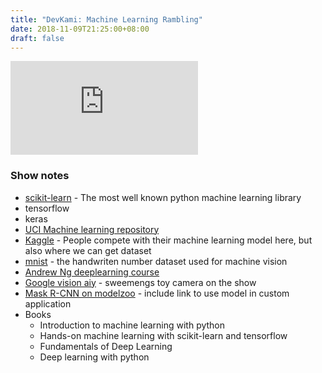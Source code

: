 ```yaml
---
title: "DevKami: Machine Learning Rambling"
date: 2018-11-09T21:25:00+08:00
draft: false
---
```


<div class="iframe-container">
<iframe class="video" src="https://www.youtube.com/embed/c7cIojYbi2o" frameborder="0" allow="autoplay; encrypted-media" allowfullscreen></iframe>
</div>

### Show notes

* [scikit-learn](https://scikit-learn.org/stable/index.html) - The most well known python machine learning library
* tensorflow
* keras
* [UCI Machine learning repository](http://archive.ics.uci.edu/ml/index.php)
* [Kaggle](https://www.kaggle.com/) - People compete with their machine learning model here, but also where we can get dataset
* [mnist](http://yann.lecun.com/exdb/mnist/) - the handwriten number dataset used for machine vision
* [Andrew Ng deeplearning course](https://www.deeplearning.ai/)
* [Google vision aiy](https://aiyprojects.withgoogle.com/vision) - sweemengs toy camera on the show
* [Mask R-CNN on modelzoo](https://modelzoo.co/model/mask-r-cnn-keras) - include link to use model in custom application
* Books
  * Introduction to machine learning with python
  * Hands-on machine learning with scikit-learn and tensorflow
  * Fundamentals of Deep Learning
  * Deep learning with python



